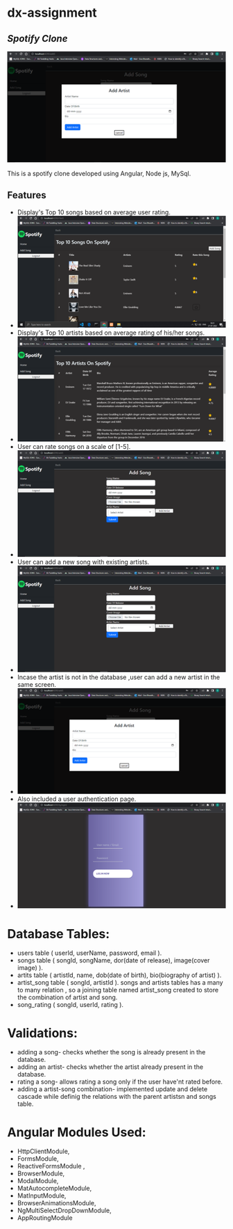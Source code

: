 # dx-assignment
## _Spotify Clone_

![plot](https://github.com/Sivabharath860/deltax-assignment/blob/main/images/addA.png?raw=true)



This is a spotify clone developed using Angular, Node js, MySql.

## Features

- Display's Top 10 songs based on average user rating.
- ![plot](https://github.com/Sivabharath860/deltax-assignment/blob/main/images/topTenS.png?raw=true)
- Display's Top 10 artists based on average rating of his/her songs.
- ![plot](https://github.com/Sivabharath860/deltax-assignment/blob/main/images/topTenA.png?raw=true)
- User can rate songs on a scale of [1-5].
- ![plot](https://github.com/Sivabharath860/deltax-assignment/blob/main/images/addS.png?raw=true)
- User can add a new song with existing artists. 
- ![plot](https://github.com/Sivabharath860/deltax-assignment/blob/main/images/addS.png?raw=true)
- Incase the artist is not in the database ,user can add a new artist in the same screen.
- ![plot](https://github.com/Sivabharath860/deltax-assignment/blob/main/images/addA.png?raw=true)
- Also included a user authentication page.
- ![plot](https://github.com/Sivabharath860/deltax-assignment/blob/main/images/login.png?raw=true)

# Database Tables:
- users table ( userId, userName, password, email ).
- songs table ( songId, songName, dor(date of release), image(cover image) ).
- artits table ( artistId, name, dob(date of birth), bio(biography of artist) ).
- artist_song table ( songId, artistId ).
songs and artists tables has a many to many relation , so a joining table named artist_song created to store the combination of artist and song.
- song_rating ( songId, userId, rating ).


# Validations:
- adding a song- checks whether the song is already present in the database.
- adding an artist- checks whether the artist already present in the database.
- rating a song- allows rating a song only if the user have'nt rated before.
- adding a artist-song combination- implemented update and delete cascade while definig the relations with the parent artistsn and songs table.

# Angular Modules Used:
- HttpClientModule,
- FormsModule,
- ReactiveFormsModule ,
- BrowserModule,
- ModalModule,
- MatAutocompleteModule,
- MatInputModule,
- BrowserAnimationsModule,
- NgMultiSelectDropDownModule,
- AppRoutingModule



